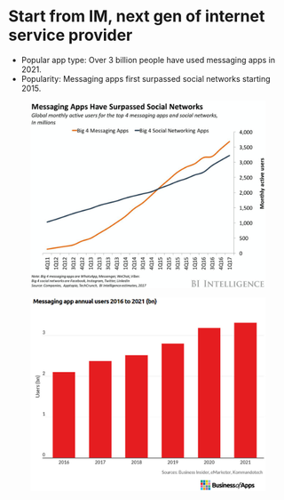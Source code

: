 # Start from IM, next gen of internet service provider

* Popular app type: Over 3 billion people have used messaging apps in 2021.&#x20;
* Popularity: Messaging apps first surpassed social networks starting 2015.

<figure><img src=".gitbook/assets/1.jpg" alt=""><figcaption></figcaption></figure>

<figure><img src=".gitbook/assets/Message app annual users (1).jpg" alt=""><figcaption></figcaption></figure>
